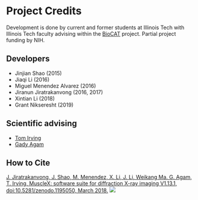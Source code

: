 # Project Credits

Development is done by current and former students at Illinois Tech with Illinois Tech faculty advising within the [BioCAT](http://www.bio.aps.anl.gov/) project. Partial project funding by NIH.

## Developers

* Jinjian Shao (2015)
* Jiaqi Li (2016)
* Miguel Menendez Alvarez (2016)
* Jiranun Jiratrakanvong (2016, 2017)
* Xintian Li (2018)
* Grant Nikseresht (2019)

## Scientific advising

* [Tom Irving](https://science.iit.edu/people/faculty/thomas-irving)
* [Gady Agam](http://www.cs.iit.edu/~agam/)

## How to Cite
[J. Jiratrakanvong, J. Shao, M. Menendez, X. Li, J. Li, Weikang Ma. G. Agam, T. Irving, MuscleX: software suite for diffraction X-ray
imaging V1.13.1, doi:10.5281/zenodo.1195050, March 2018.](https://doi.org/10.5281/zenodo.1195050)
![](https://zenodo.org/badge/DOI/10.5281/zenodo.1195050.svg)
